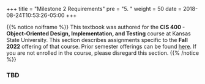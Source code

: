 +++
title = "Milestone 2 Requirements"
pre = "5. "
weight = 50
date = 2018-08-24T10:53:26-05:00
+++

{{% notice noiframe %}}
This textbook was authored for the **CIS 400 - Object-Oriented Design, Implementation, and Testing** course at Kansas State University.  This section describes assignments specific to the **Fall 2022** offering of that course.  Prior semester offerings can be found [here](old). If you are not enrolled in the course, please disregard this section.
{{% /notice %}}

### TBD